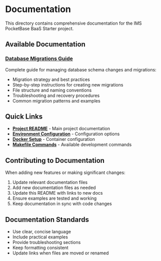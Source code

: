 # Documentation

This directory contains comprehensive documentation for the IMS PocketBase BaaS Starter project.

## Available Documentation

### [Database Migrations Guide](migrations.md)
Complete guide for managing database schema changes and migrations:
- Migration strategy and best practices
- Step-by-step instructions for creating new migrations
- File structure and naming conventions
- Troubleshooting and recovery procedures
- Common migration patterns and examples

## Quick Links

- **[Project README](../README.md)** - Main project documentation
- **[Environment Configuration](../env.example)** - Configuration options
- **[Docker Setup](../docker-compose.yml)** - Container configuration
- **[Makefile Commands](../makefile)** - Available development commands

## Contributing to Documentation

When adding new features or making significant changes:

1. Update relevant documentation files
2. Add new documentation files as needed
3. Update this README with links to new docs
4. Ensure examples are tested and working
5. Keep documentation in sync with code changes

## Documentation Standards

- Use clear, concise language
- Include practical examples
- Provide troubleshooting sections
- Keep formatting consistent
- Update links when files are moved or renamed